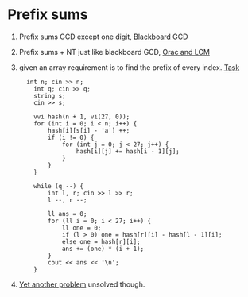 # Prefix sums 

1. Prefix sums GCD except one digit, [Blackboard GCD](https://atcoder.jp/contests/abc125/tasks/abc125_c)
2. Prefix sums + NT just like blackboard GCD, [Orac and LCM](https://codeforces.com/contest/1349/problem/A)
3. given an array requirement is to find the prefix of every index. [Task](https://codeforces.com/contest/1539/problem/B)

    ```
      int n; cin >> n;
        int q; cin >> q;
        string s;
        cin >> s;

        vvi hash(n + 1, vi(27, 0));
        for (int i = 0; i < n; i++) {
            hash[i][s[i] - 'a'] ++;
            if (i != 0) {
                for (int j = 0; j < 27; j++) {
                    hash[i][j] += hash[i - 1][j];
                }
            }
        }

        while (q --) {
            int l, r; cin >> l >> r;
            l --, r --;

            ll ans = 0;
            for (ll i = 0; i < 27; i++) {
                ll one = 0;
                if (l > 0) one = hash[r][i] - hash[l - 1][i];
                else one = hash[r][i];
                ans += (one) * (i + 1);
            }
            cout << ans << '\n';
        }
    ```
4. [Yet another problem](https://codeforces.com/contest/1555/problem/C) unsolved though.
